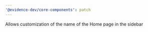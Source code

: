 ```yaml
---
'@evidence-dev/core-components': patch
---
```


Allows customization of the name of the Home page in the sidebar
